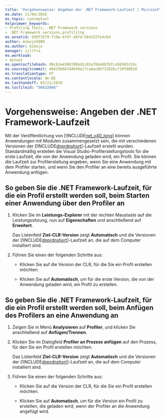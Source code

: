 ```yaml
---
title: 'Vorgehensweise: Angeben der .NET Framework-Laufzeit | Microsoft-Dokumentation'
ms.date: 11/04/2016
ms.topic: conceptual
helpviewer_keywords:
- Profiling Tools, .NET Framework versions
- .NET Framework versions,profililng
ms.assetid: d39f3579-719a-4f47-a97d-5b4232fe4c64
author: mikejo5000
ms.author: mikejo
manager: jillfra
ms.workload:
- dotnet
ms.openlocfilehash: d9c62e430d19bbd2c03afbb4db76fca56563cb3c
ms.sourcegitcommit: d0425b6b7d4b99e17ca6ac0671282bc718f80910
ms.translationtype: HT
ms.contentlocale: de-DE
ms.lasthandoff: 02/21/2019
ms.locfileid: "56632666"
---
```

# <a name="how-to-specify-the-net-framework-runtime"></a>Vorgehensweise: Angeben der .NET Framework-Laufzeit

Mit der Veröffentlichung von [!INCLUDE[net_v40_long](../code-quality/includes/net_v40_long_md.md)] können Anwendungen mit Modulen zusammengesetzt sein, die mit verschiedenen Versionen der [!INCLUDE[dnprdnshort](../code-quality/includes/dnprdnshort_md.md)]-Laufzeit erstellt wurden. Standardmäßig erstellen die Visual Studio-Profilerstellungstools für die erste Laufzeit, die von der Anwendung geladen wird, ein Profil. Sie können die Laufzeit zur Profilerstellung angeben, wenn Sie eine Anwendung mit dem Profiler starten, und wenn Sie den Profiler an eine bereits ausgeführte Anwendung anfügen.

## <a name="to-specify-the-net-framework-run-time-to-profile-when-starting-an-application-with-the-profiler"></a>So geben Sie die .NET Framework-Laufzeit, für die ein Profil erstellt werden soll, beim Starten einer Anwendung über den Profiler an

1. Klicken Sie im **Leistungs-Explorer** mit der rechten Maustaste auf die Leistungssitzung, nun auf **Eigenschaften** und anschließend auf **Erweitert**.

     Das Listenfeld **Ziel-CLR-Version** zeigt **Automatisch** und die Versionen der [!INCLUDE[dnprdnshort](../code-quality/includes/dnprdnshort_md.md)]-Laufzeit an, die auf dem Computer installiert sind.

2. Führen Sie einen der folgenden Schritte aus:

    - Klicken Sie auf die Version der CLR, für die Sie ein Profil erstellen möchten.

    - Klicken Sie auf **Automatisch**, um für die erste Version, die von der Anwendung geladen wird, ein Profil zu erstellen.

## <a name="to-specify-the-net-framework-run-time-to-profile-when-attaching-the-profiler-to-an-application"></a>So geben Sie die .NET Framework-Laufzeit, für die ein Profil erstellt werden soll, beim Anfügen des Profilers an eine Anwendung an

1. Zeigen Sie m Menü **Analysieren** auf **Profiler**, und klicken Sie anschließend auf **Anfügen/Trennen**.

2. Klicken Sie im Dialogfeld **Profiler an Prozess anfügen** auf den Prozess, für den Sie ein Profil erstellen möchten.

     Das Listenfeld **Ziel-CLR-Version** zeigt **Automatisch** und die Versionen der [!INCLUDE[dnprdnshort](../code-quality/includes/dnprdnshort_md.md)]-Laufzeit an, die auf dem Computer installiert sind.

3. Führen Sie einen der folgenden Schritte aus:

    - Klicken Sie auf die Version der CLR, für die Sie ein Profil erstellen möchten.

    - Klicken Sie auf **Automatisch**, um für die Version ein Profil zu erstellen, die geladen wird, wenn der Profiler an die Anwendung angefügt wird.